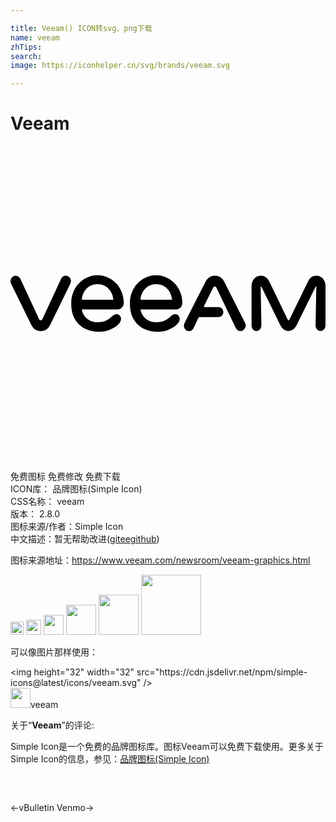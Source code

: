 ```yaml
---

title: Veeam() ICON转svg、png下载
name: veeam
zhTips: 
search: 
image: https://iconhelper.cn/svg/brands/veeam.svg

---
```


# Veeam  <small style="font-size: 60%;font-weight: 100"></small>

<div id="svg" class="svg-wrap">
<svg role="img" viewBox="0 0 24 24" xmlns="http://www.w3.org/2000/svg"><title>Veeam icon</title><path d="M6.63 9.842c-1.104 0-2.001.945-2.001 2.101v.108c0 1.322.847 2.038 1.975 2.101.051.006.108.006.16.006.435 0 .794-.115 1.195-.361.04-.023.201-.132.361-.338.132-.166.138-.411 0-.543-.2-.189-.412-.086-.595.074-.292.246-.516.442-1.1.442-.55 0-1.064-.316-1.19-.94 0-.023.01-.045.034-.045H8.16a.473.473 0 00.469-.504c0-1.156-.893-2.101-1.998-2.101zm4.466 0c-1.1 0-1.996.945-1.996 2.101v.108c0 1.322.846 2.038 1.974 2.101.052.006.109.006.16.006.435 0 .795-.115 1.196-.361.04-.023.2-.132.361-.338.132-.166.137-.411 0-.543-.2-.189-.413-.086-.596.074-.292.246-.515.442-1.1.442-.549 0-1.063-.316-1.189-.94-.006-.023.01-.045.028-.045h2.691a.473.473 0 00.469-.504c-.006-1.156-.9-2.101-1.998-2.101zm-6.89.04a.4.4 0 00-.345.223l-1.42 3.063c-.034.063-.062.11-.136.11-.075 0-.105-.047-.139-.11l-1.42-3.057a.38.38 0 00-.531-.177.428.428 0 00-.172.56l1.39 2.828.16.32a.8.8 0 00.712.46.791.791 0 00.709-.46l.16-.32 1.385-2.834a.423.423 0 00-.166-.56.376.376 0 00-.188-.045zm11.362 0a.762.762 0 00-.504.188.808.808 0 00-.207.27l-1.591 3.137c0 .005-.006.006-.006.011v.006a.434.434 0 00.029.442c0 .005.006.006.006.011 0 .006.006.004.006.01a.372.372 0 00.516.076s.005 0 .005-.006a.083.083 0 00.024-.017l.015-.018.006-.006a.485.485 0 00.076-.103l.057-.125.332-.7c.006-.017.028-.027.045-.027h1.484c.195 0 .354-.167.354-.379 0-.206-.159-.377-.354-.377h-1.099c-.023 0-.041-.024-.03-.046l.08-.172.602-1.207v-.006s0-.006.006-.006c.011-.023.04-.108.098-.125.034-.012.063-.012.086 0 .063.017.084.091.113.148l1.455 3.022a.393.393 0 00.48.195s.006 0 .006-.006l.035-.017c.006 0 .007-.006.012-.006 0 0 .006 0 .006-.006.006 0 .006-.006.012-.006s.01-.004.01-.01c.006 0 .006-.006.011-.006.006-.006.012-.012.018-.012l.017-.017.006-.006a.408.408 0 00.092-.498l-1.598-3.154a.79.79 0 00-.709-.451zm3.508 0c-.39 0-.709.332-.709.778v3.018c0 .183.104.354.264.406.263.086.486-.143.486-.412l-.058-2.938a.03.03 0 01.052-.017l1.442 2.931c.137.28.367.448.625.448.257 0 .491-.167.623-.448l1.449-2.935c.011-.029.05-.019.05.016l-.056 2.955c0 .234.177.423.389.412.206-.006.367-.207.367-.43V10.66c.011-.452-.31-.771-.7-.777a.684.684 0 00-.61.394c-.361.739-1.426 2.93-1.426 2.936-.006.011-.029.064-.075.064-.04 0-.068-.047-.074-.064-.349-.727-1.047-2.164-1.408-2.908-.143-.287-.379-.422-.63-.422zm-12.451.647c.698 0 1.14.527 1.209 1.145 0 .023-.012.045-.035.045h-2.33c-.023-.006-.033-.022-.033-.045.074-.607.49-1.145 1.189-1.145zm4.47 0h.003c.697.001 1.138.527 1.207 1.145 0 .023-.013.045-.035.045H9.94c-.023-.006-.04-.022-.034-.045.075-.606.493-1.144 1.19-1.145z"/></svg>
</div>
<detail full-name='veeam'></detail>

<div class="detail-page">
<p>
<span><span class="badge-success badge">免费图标</span> <span class="badge-success badge">免费修改</span>  <span class="badge-success badge">免费下载</span> </span>
<br/>
<span>
ICON库：
<span class="badge-secondary badge">品牌图标(Simple Icon)</span> 
</span>
<br/>
<span>
CSS名称：
<span class="badge-secondary badge">veeam</span> 
</span>

<br/>
<span>
版本：
<span class="badge-secondary badge">2.8.0</span> 
</span>
<br/>
<span>图标来源/作者：<span class="badge-light badge">Simple Icon</span></span> 
<br/>
<span class="zh-detail">中文描述：暂无<span class="help-link"><span>帮助改进</span>(<a href="https://gitee.com/liuwave/icon-helper/edit/master/json/brands/veeam.json" target="_blank" rel="noopener noreferrer">gitee</a><a href="https://github.com/liuwave/icon-helper/edit/master/json/brands/veeam.json" target="_blank" rel="noopener noreferrer">github</a></span>)</span><br/>
</p>
</div><div class="description description alert alert-light"><p>图标来源地址：<a href="https://www.veeam.com/newsroom/veeam-graphics.html" target="_blank" rel="noopener noreferrer">https://www.veeam.com/newsroom/veeam-graphics.html</a></p></div>
<div class="alert alert-dark">
<img height="21" width="21" src="https://cdn.jsdelivr.net/npm/simple-icons@latest/icons/veeam.svg" />
<img height="24" width="24" src="https://cdn.jsdelivr.net/npm/simple-icons@latest/icons/veeam.svg" />
<img height="32" width="32" src="https://cdn.jsdelivr.net/npm/simple-icons@latest/icons/veeam.svg" />
<img height="48" width="48" src="https://cdn.jsdelivr.net/npm/simple-icons@latest/icons/veeam.svg" />
<img height="64" width="64" src="https://cdn.jsdelivr.net/npm/simple-icons@latest/icons/veeam.svg" />
<img height="96" width="96" src="https://cdn.jsdelivr.net/npm/simple-icons@latest/icons/veeam.svg" />

</div>
<div>
  <p>可以像图片那样使用：    
  </p>
  <div class="alert alert-primary" style="font-size: 14px">
    &lt;img height="32" width="32" src="https://cdn.jsdelivr.net/npm/simple-icons@latest/icons/veeam.svg" /&gt;
    <copy-btn content='<img height="32" width="32" src="https://cdn.jsdelivr.net/npm/simple-icons@latest/icons/veeam.svg" />'></copy-btn>
  </div>
  <div class="alert alert-secondary">
    <img height="32" width="32" src="https://cdn.jsdelivr.net/npm/simple-icons@latest/icons/veeam.svg" />veeam
    <copy-btn content="veeam" btn-title="复制图标名称"></copy-btn>
  </div>
</div>
<div class="icon-detail__container">
<p>关于“<b>Veeam</b>”的评论:</p>
</div>
<Vssue title="关于“Veeam”的评论" />
<div><p>Simple Icon是一个免费的品牌图标库。图标Veeam可以免费下载使用。更多关于  Simple Icon的信息，参见：<a target="_blank" href="https://iconhelper.cn/brands.html">品牌图标(Simple Icon)</a>
</p></div>


<div style="padding:2rem 0 " class="page-nav"><p class="inner"><span class="prev">←<router-link to="/icon/vbulletin.html">vBulletin</router-link></span> <span class="next"><router-link to="/icon/venmo.html">Venmo</router-link>→</span></p></div>
